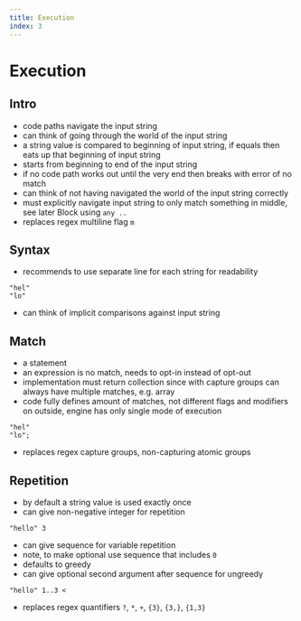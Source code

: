 ```yaml
---
title: Execution
index: 3
---
```

# Execution



## Intro

- code paths navigate the input string
- can think of going through the world of the input string
- a string value is compared to beginning of input string, if equals then eats up that beginning of input string
- starts from beginning to end of the input string
- if no code path works out until the very end then breaks with error of no match
- can think of not having navigated the world of the input string correctly
- must explicitly navigate input string to only match something in middle, see later Block using `any ..`
- replaces regex multiline flag `m`



## Syntax

- recommends to use separate line for each string for readability

```
"hel"
"lo"
```

- can think of implicit comparisons against input string



## Match

- a statement
- an expression is no match, needs to opt-in instead of opt-out
- implementation must return collection since with capture groups can always have multiple matches, e.g. array
- code fully defines amount of matches, not different flags and modifiers on outside, engine has only single mode of execution

```
"hel"
"lo";
```

- replaces regex capture groups, non-capturing atomic groups



## Repetition

- by default a string value is used exactly once
- can give non-negative integer for repetition

```
"hello" 3
```

- can give sequence for variable repetition
- note, to make optional use sequence that includes `0`
- defaults to greedy
- can give optional second argument after sequence for ungreedy

```
"hello" 1..3 <
```

- replaces regex quantifiers `?`, `*`, `+`, `{3}`, `{3,}`, `{1,3}` 
